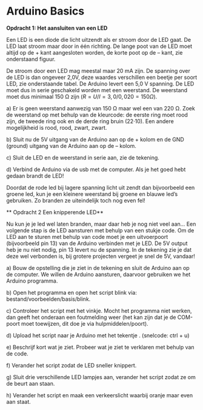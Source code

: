 # Arduino Basics

**Opdracht 1: Het aansluiten van een LED**

Een LED is een diode die licht uitzendt als er stroom door de LED gaat. De LED laat stroom maar door in één richting. De lange poot van de LED moet altijd op de + kant aangesloten worden, de korte poot op de – kant, zie onderstaand figuur.

De stroom door een LED mag meestal maar 20 mA zijn. De spanning over de LED is dan ongeveer 2,0V, deze waardes verschillen een beetje per soort LED, zie onderstaande tabel. De Arduino levert een 5,0 V spanning. De LED moet dus in serie geschakeld worden met een weerstand. De weerstand moet dus minimaal 150 Ω zijn ($R = U / I = 3,0 / 0,020 = 150 Ω$). 

a) Er is geen weerstand aanwezig van 150 Ω maar wel een van 220 Ω. Zoek de weerstand op met behulp van de kleurcode: de eerste ring moet rood zijn, de tweede ring ook en de derde ring bruin (22·10). Een andere mogelijkheid is rood, rood, zwart, zwart.

b) Sluit nu de 5V uitgang van de Arduino aan op de + kolom en de GND (ground) uitgang van de Arduino aan op de – kolom. 

c) Sluit de LED en de weerstand in serie aan, zie de tekening.

d) Verbind de Arduino via de usb met de computer. Als je het goed hebt gedaan brandt
de LED!

Doordat de rode led bij lagere spanning licht uit zendt dan bijvoorbeeld een groene led, kun je een kleinere weerstand bij groene en blauwe led’s gebruiken. Zo branden ze uiteindelijk toch nog even fel!


** Opdracht 2 Een knipperende LED** 

Nu kun je je led wel laten branden, maar daar heb je nog niet veel aan… Een volgende stap is de LED aansturen met behulp van een stukje code. Om de LED aan te sturen met behulp van code moet je een uitvoerpoort (bijvoorbeeld pin 13) van de Arduino verbinden met je LED. De 5V output heb je nu niet nodig, pin 13 levert nu de spanning. In de tekening zie je dat deze wel verbonden is, bij grotere projecten vergeet je snel de 5V, vandaar!

a) Bouw de opstelling die je ziet in de tekening en sluit de Arduino aan op de computer. We willen de Arduino aansturen, daarvoor gebruiken we het Arduino programma.

b) Open het programma en open het script blink via: bestand/voorbeelden/basis/blink.

c) Controleer het script met het vinkje. Mocht het programma niet werken, dan geeft het onderaan een foutmelding weer (het kan zijn dat je de COM-poort moet toewijzen, dit doe je via hulpmiddelen/poort).

d) Upload het script naar je Arduino met het tekentje . (snelcode: ctrl + u)

e) Beschrijf kort wat je ziet. Probeer wat je ziet te verklaren met behulp van de code.

f) Verander het script zodat de LED sneller knippert.

g) Sluit drie verschillende LED lampjes aan, verander het script zodat ze om de beurt aan staan.

h) Verander het script en maak een verkeerslicht waarbij oranje maar even aan staat.